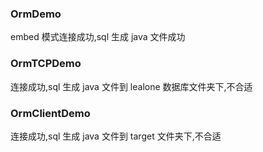 ### OrmDemo 

embed 模式连接成功,sql 生成 java 文件成功

### OrmTCPDemo

连接成功,sql 生成 java 文件到 lealone 数据库文件夹下,不合适

### OrmClientDemo

连接成功,sql 生成 java 文件到 target 文件夹下,不合适